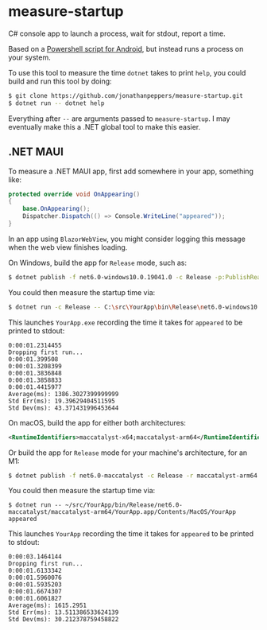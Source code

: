 # measure-startup

C# console app to launch a process, wait for stdout, report a time.

Based on a [Powershell script for Android][android], but instead runs
a process on your system.

To use this tool to measure the time `dotnet` takes to print `help`,
you could build and run this tool by doing:

```bash
$ git clone https://github.com/jonathanpeppers/measure-startup.git
$ dotnet run -- dotnet help
```

Everything after `--` are arguments passed to `measure-startup`.
I may eventually make this a .NET global tool to make this easier.

## .NET MAUI

To measure a .NET MAUI app, first add somewhere in your app, something
like:

```csharp
protected override void OnAppearing()
{
    base.OnAppearing();
    Dispatcher.Dispatch(() => Console.WriteLine("appeared"));
}
```

In an app using `BlazorWebView`, you might consider logging this message
when the web view finishes loading.

On Windows, build the app for `Release` mode, such as:

```bash
$ dotnet publish -f net6.0-windows10.0.19041.0 -c Release -p:PublishReadyToRun=true
```

You could then measure the startup time via:

```bash
$ dotnet run -c Release -- C:\src\YourApp\bin\Release\net6.0-windows10.0.19041.0\win10-x64\publish\YourApp.exe appeared
```

This launches `YourApp.exe` recording the time it takes for `appeared`
to be printed to stdout:

```
0:00:01.2314455
Dropping first run...
0:00:01.399508
0:00:01.3208399
0:00:01.3836848
0:00:01.3858833
0:00:01.4415977
Average(ms): 1386.3027399999999
Std Err(ms): 19.39629404511595
Std Dev(ms): 43.371431996453644
```

On macOS, build the app for either both architectures:

```xml
<RuntimeIdentifiers>maccatalyst-x64;maccatalyst-arm64</RuntimeIdentifiers>
```

Or build the app for `Release` mode for your machine's architecture, for an M1:

```bash
$ dotnet publish -f net6.0-maccatalyst -c Release -r maccatalyst-arm64
```

You could then measure the startup time via:

```dotnetcli
$ dotnet run -- ~/src/YourApp/bin/Release/net6.0-maccatalyst/maccatalyst-arm64/YourApp.app/Contents/MacOS/YourApp appeared 
```

This launches `YourApp` recording the time it takes for `appeared`
to be printed to stdout:

```dotnetcli
0:00:03.1464144
Dropping first run...
0:00:01.6133342
0:00:01.5960076
0:00:01.5935203
0:00:01.6674307
0:00:01.6061827
Average(ms): 1615.2951
Std Err(ms): 13.511386533624139
Std Dev(ms): 30.212378759458822
```

[android]: https://github.com/jonathanpeppers/maui-profiling/blob/main/scripts/profile.ps1
